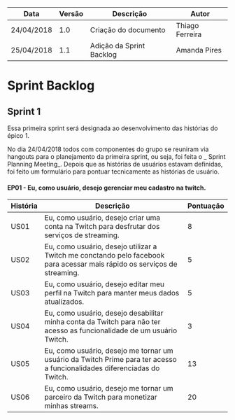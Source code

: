 Data|Versão|Descrição|Autor
-----|------|---------|-------
24/04/2018|1.0|Criação do documento|Thiago Ferreira|
25/04/2018|1.1|Adição da Sprint Backlog|Amanda Pires|

# Sprint Backlog

## Sprint 1

Essa primeira sprint será designada ao desenvolvimento das histórias do épico 1. 

No dia 24/04/2018 todos com componentes do grupo se reuniram via hangouts para o planejamento da primeira sprint, ou seja, foi feita o _ Sprint Planning Meeting_. Depois que as histórias de usuários estavam definidas, foi feito um formulário para pontuar tecnicamente as histórias de usuário. 

#### EP01 - Eu, como usuário, desejo gerenciar meu cadastro na twitch.

|História|Descrição|Pontuação|
|----|---------|-------|
|US01|Eu, como usuário, desejo criar uma conta na Twitch para desfrutar dos serviços de streaming.|8|
|US02|Eu, como usuário, desejo utilizar a Twitch me conctando pelo facebook para acessar mais rápido os serviços de streaming.|5|
|US03|Eu, como usuário, desejo editar meu perfil na Twitch para manter meus dados atualizados.|5|
|US04|Eu, como usuário, desejo desabilitar minha conta da Twitch para não ter acesso as funcionalidade de um usuário Twitch.|3|
|US05|Eu, como usuário, desejo me tornar um usuário da Twitch Prime para ter acesso a funcionalidades diferenciadas do Twitch.|13|
|US06|Eu, como usuário, desejo me tornar um parceiro da Twitch para monetizar minhas streams.|20|
